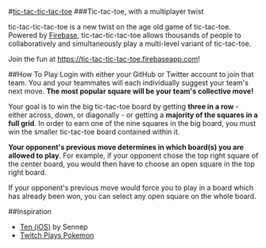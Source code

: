 #[tic-tac-tic-tac-toe](https://tic-tac-tic-tac-toe.firebaseapp.com)
###Tic-tac-toe, with a multiplayer twist

tic-tac-tic-tac-toe is a new twist on the age old game of tic-tac-toe. Powered by [Firebase](https://www.firebase.com), tic-tac-tic-tac-toe allows thousands of people to collaboratively and simultaneously play a multi-level variant of tic-tac-toe.

Join the fun at https://tic-tac-tic-tac-toe.firebaseapp.com!

##How To Play
Login with either your GitHub or Twitter account to join that team. You and your teammates will each individually suggest your team's next move. __The most popular square will be your team's collective move!__

Your goal is to win the big tic-tac-toe board by getting __three in a row__ - either across, down, or diagonally - or getting a __majority of the squares in a full grid__. In order to earn one of the nine squares in the big board, you must win the smaller tic-tac-toe board contained within it.

__Your opponent's previous move determines in which board(s) you are allowed to play__. For example, if your opponent chose the top right square of the center board, you would then have to choose an open square in the top right board.

If your opponent's previous move would force you to play in a board which has already been won, you can select any open square on the whole board.

##Inspiration
- [Ten (iOS)](https://itunes.apple.com/us/app/ten/id669964112?mt=8) by Sennep
- [Twitch Plays Pokemon](http://www.twitch.tv/twitchplayspokemon)